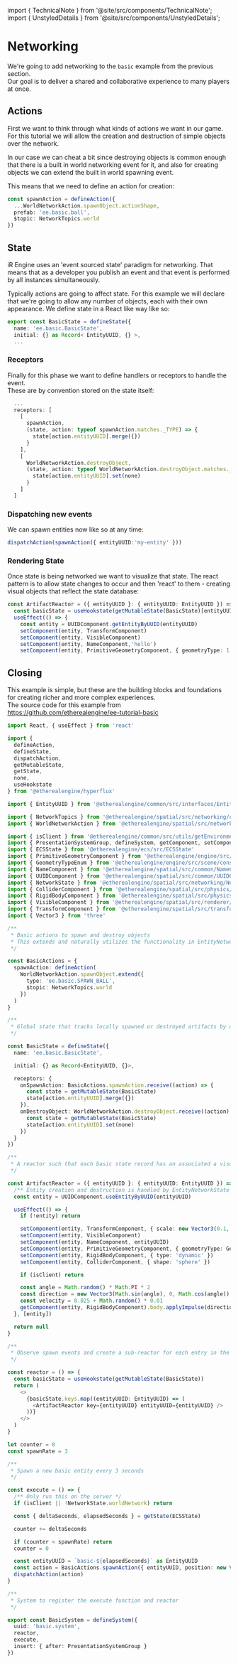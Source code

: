 import { TechnicalNote } from '@site/src/components/TechnicalNote';
import { UnstyledDetails } from '@site/src/components/UnstyledDetails';

# Networking
We're going to add networking to the `basic` example from the previous section.  
Our goal is to deliver a shared and collaborative experience to many players at once.

## Actions
First we want to think through what kinds of actions we want in our game.  
For this tutorial we will allow the creation and destruction of simple objects over the network.

In our case we can cheat a bit since destroying objects is common enough that there is a built in world networking event for it, and also for creating objects we can extend the built in world spawning event.  

This means that we need to define an action for creation:
```ts
const spawnAction = defineAction({
  ...WorldNetworkAction.spawnObject.actionShape,
  prefab: 'ee.basic.ball',
  $topic: NetworkTopics.world
})
```

## State
iR Engine uses an 'event sourced state' paradigm for networking. That means that as a developer you publish an event and that event is performed by all instances simultaneously.

Typically actions are going to affect state. For this example we will declare that we're going to allow any number of objects, each with their own appearance. We define state in a React like way like so:

```ts
export const BasicState = defineState({
  name: 'ee.basic.BasicState',
  initial: {} as Record< EntityUUID, {} >,
  ...
```

### Receptors
Finally for this phase we want to define handlers or receptors to handle the event.   
These are by convention stored on the state itself:
```ts
  ...
  receptors: [
    [
      spawnAction,
      (state, action: typeof spawnAction.matches._TYPE) => {
        state[action.entityUUID].merge({})
      }
    ],
    [
      WorldNetworkAction.destroyObject,
      (state, action: typeof WorldNetworkAction.destroyObject.matches._TYPE) => {
        state[action.entityUUID].set(none)
      }
    ]
  ]
```

### Dispatching new events
We can spawn entities now like so at any time:

```ts
dispatchAction(spawnAction({ entityUUID:'my-entity' }))
```

### Rendering State

Once state is being networked we want to visualize that state. The react pattern is to allow state changes to occur and then 'react' to them - creating visual objects that reflect the state database:

```ts
const ArtifactReactor = ({ entityUUID }: { entityUUID: EntityUUID }) => {
  const basicState = useHookstate(getMutableState(BasicState)[entityUUID])
  useEffect(() => {
    const entity = UUIDComponent.getEntityByUUID(entityUUID)
    setComponent(entity, TransformComponent)
    setComponent(entity, VisibleComponent)
    setComponent(entity, NameComponent,'hello')
    setComponent(entity, PrimitiveGeometryComponent, { geometryType: 1 })
```

## Closing
This example is simple, but these are the building blocks and foundations for creating richer and more complex experiences.  
The source code for this example from https://github.com/etherealengine/ee-tutorial-basic




<TechnicalNote title="Solution">
<UnstyledDetails title="Full Solution">

```ts
import React, { useEffect } from 'react'

import {
  defineAction,
  defineState,
  dispatchAction,
  getMutableState,
  getState,
  none,
  useHookstate
} from '@etherealengine/hyperflux'

import { EntityUUID } from '@etherealengine/common/src/interfaces/EntityUUID'

import { NetworkTopics } from '@etherealengine/spatial/src/networking/classes/Network'
import { WorldNetworkAction } from '@etherealengine/spatial/src/networking/functions/WorldNetworkAction'

import { isClient } from '@etherealengine/common/src/utils/getEnvironment'
import { PresentationSystemGroup, defineSystem, getComponent, setComponent } from '@etherealengine/ecs'
import { ECSState } from '@etherealengine/ecs/src/ECSState'
import { PrimitiveGeometryComponent } from '@etherealengine/engine/src/scene/components/PrimitiveGeometryComponent'
import { GeometryTypeEnum } from '@etherealengine/engine/src/scene/constants/GeometryTypeEnum'
import { NameComponent } from '@etherealengine/spatial/src/common/NameComponent'
import { UUIDComponent } from '@etherealengine/spatial/src/common/UUIDComponent'
import { NetworkState } from '@etherealengine/spatial/src/networking/NetworkState'
import { ColliderComponent } from '@etherealengine/spatial/src/physics/components/ColliderComponent'
import { RigidBodyComponent } from '@etherealengine/spatial/src/physics/components/RigidBodyComponent'
import { VisibleComponent } from '@etherealengine/spatial/src/renderer/components/VisibleComponent'
import { TransformComponent } from '@etherealengine/spatial/src/transform/components/TransformComponent'
import { Vector3 } from 'three'

/**
 * Basic actions to spawn and destroy objects
 * This extends and naturally utilizes the functionality in EntityNetworkState
 */

const BasicActions = {
  spawnAction: defineAction(
    WorldNetworkAction.spawnObject.extend({
      type: 'ee.basic.SPAWN_BALL',
      $topic: NetworkTopics.world
    })
  )
}

/**
 * Global state that tracks locally spawned or destroyed artifacts by using action receptors
 */

const BasicState = defineState({
  name: 'ee.basic.BasicState',

  initial: {} as Record<EntityUUID, {}>,

  receptors: {
    onSpawnAction: BasicActions.spawnAction.receive((action) => {
      const state = getMutableState(BasicState)
      state[action.entityUUID].merge({})
    }),
    onDestroyObject: WorldNetworkAction.destroyObject.receive((action) => {
      const state = getMutableState(BasicState)
      state[action.entityUUID].set(none)
    })
  }
})

/**
 * A reactor such that each basic state record has an associated a visual artifact
 */

const ArtifactReactor = ({ entityUUID }: { entityUUID: EntityUUID }) => {
  /** Entity creation and destruction is handled by EntityNetworkState */
  const entity = UUIDComponent.useEntityByUUID(entityUUID)

  useEffect(() => {
    if (!entity) return

    setComponent(entity, TransformComponent, { scale: new Vector3(0.1, 0.1, 0.1) })
    setComponent(entity, VisibleComponent)
    setComponent(entity, NameComponent, entityUUID)
    setComponent(entity, PrimitiveGeometryComponent, { geometryType: GeometryTypeEnum.SphereGeometry })
    setComponent(entity, RigidBodyComponent, { type: 'dynamic' })
    setComponent(entity, ColliderComponent, { shape: 'sphere' })

    if (isClient) return

    const angle = Math.random() * Math.PI * 2
    const direction = new Vector3(Math.sin(angle), 0, Math.cos(angle))
    const velocity = 0.025 + Math.random() * 0.01
    getComponent(entity, RigidBodyComponent).body.applyImpulse(direction.multiplyScalar(velocity), true)
  }, [entity])

  return null
}

/**
 * Observe spawn events and create a sub-reactor for each entry in the basic state
 */

const reactor = () => {
  const basicState = useHookstate(getMutableState(BasicState))
  return (
    <>
      {basicState.keys.map((entityUUID: EntityUUID) => (
        <ArtifactReactor key={entityUUID} entityUUID={entityUUID} />
      ))}
    </>
  )
}

let counter = 0
const spawnRate = 3

/**
 * Spawn a new basic entity every 3 seconds
 */

const execute = () => {
  /** Only run this on the server */
  if (isClient || !NetworkState.worldNetwork) return

  const { deltaSeconds, elapsedSeconds } = getState(ECSState)

  counter += deltaSeconds

  if (counter < spawnRate) return
  counter = 0

  const entityUUID = `basic-${elapsedSeconds}` as EntityUUID
  const action = BasicActions.spawnAction({ entityUUID, position: new Vector3(Math.random(), 1, Math.random()) })
  dispatchAction(action)
}

/**
 * System to register the execute function and reactor
 */

export const BasicSystem = defineSystem({
  uuid: 'basic.system',
  reactor,
  execute,
  insert: { after: PresentationSystemGroup }
})
```
</UnstyledDetails>
</TechnicalNote>

